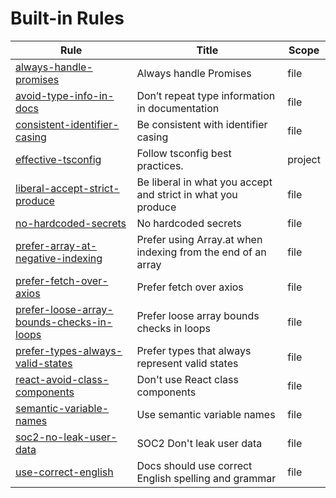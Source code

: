 # Built-in Rules

| Rule                                                                                          | Title                                                        | Scope   |
| --------------------------------------------------------------------------------------------- | ------------------------------------------------------------ | ------- |
| [always-handle-promises](/rules/always-handle-promises)                                       | Always handle Promises                                       | file    |
| [avoid-type-info-in-docs](/rules/avoid-type-info-in-docs)                                     | Don’t repeat type information in documentation               | file    |
| [consistent-identifier-casing](/rules/consistent-identifier-casing)                           | Be consistent with identifier casing                         | file    |
| [effective-tsconfig](/rules/effective-tsconfig)                                               | Follow tsconfig best practices.                              | project |
| [liberal-accept-strict-produce](/rules/liberal-accept-strict-produce)                         | Be liberal in what you accept and strict in what you produce | file    |
| [no-hardcoded-secrets](/rules/no-hardcoded-secrets)                                           | No hardcoded secrets                                         | file    |
| [prefer-array-at-negative-indexing](/rules/prefer-array-at-negative-indexing)                 | Prefer using Array.at when indexing from the end of an array | file    |
| [prefer-fetch-over-axios](/rules/prefer-fetch-over-axios)                                     | Prefer fetch over axios                                      | file    |
| [prefer-loose-array-bounds-checks-in-loops](/rules/prefer-loose-array-bounds-checks-in-loops) | Prefer loose array bounds checks in loops                    | file    |
| [prefer-types-always-valid-states](/rules/prefer-types-always-valid-states)                   | Prefer types that always represent valid states              | file    |
| [react-avoid-class-components](/rules/react-avoid-class-components)                           | Don't use React class components                             | file    |
| [semantic-variable-names](/rules/semantic-variable-names)                                     | Use semantic variable names                                  | file    |
| [soc2-no-leak-user-data](/rules/soc2-no-leak-user-data)                                       | SOC2 Don't leak user data                                    | file    |
| [use-correct-english](/rules/use-correct-english)                                             | Docs should use correct English spelling and grammar         | file    |
